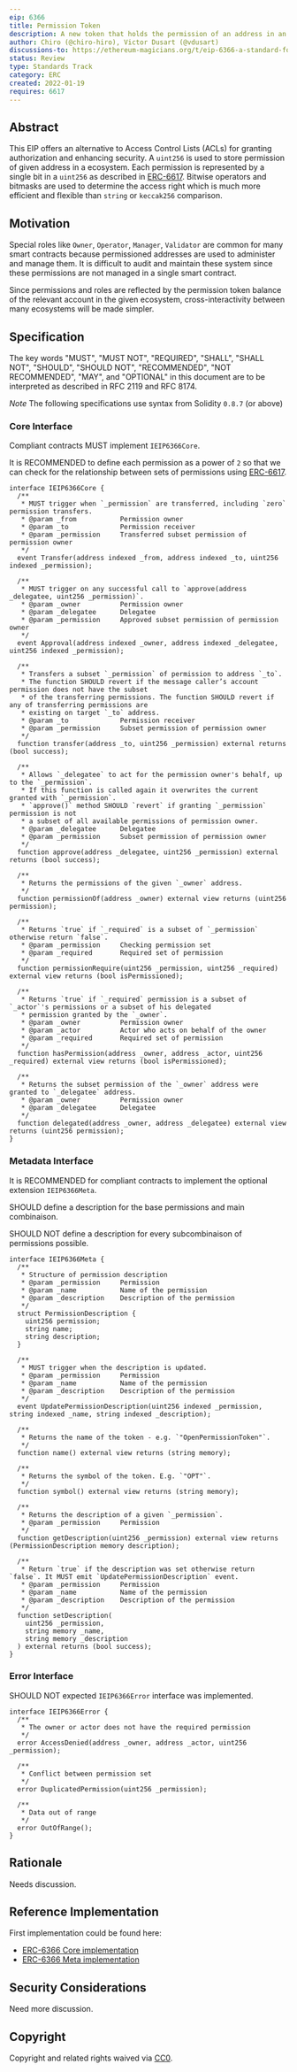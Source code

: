 ```yaml
---
eip: 6366
title: Permission Token
description: A new token that holds the permission of an address in an ecosystem
author: Chiro (@chiro-hiro), Victor Dusart (@vdusart)
discussions-to: https://ethereum-magicians.org/t/eip-6366-a-standard-for-permission-token/9105
status: Review
type: Standards Track
category: ERC
created: 2022-01-19
requires: 6617
---
```


## Abstract

This EIP offers an alternative to Access Control Lists (ACLs) for granting authorization and enhancing security. A `uint256` is used to store permission of given address in a ecosystem. Each permission is represented by a single bit in a `uint256` as described in [ERC-6617](./eip-6617.md). Bitwise operators and bitmasks are used to determine the access right which is much more efficient and flexible than `string` or `keccak256` comparison.

## Motivation

Special roles like `Owner`, `Operator`, `Manager`, `Validator` are common for many smart contracts because permissioned addresses are used to administer and manage them. It is difficult to audit and maintain these system since these permissions are not managed in a single smart contract.

Since permissions and roles are reflected by the permission token balance of the relevant account in the given ecosystem, cross-interactivity between many ecosystems will be made simpler.

## Specification

The key words "MUST", "MUST NOT", "REQUIRED", "SHALL", "SHALL NOT", "SHOULD", "SHOULD NOT", "RECOMMENDED", "NOT RECOMMENDED", "MAY", and "OPTIONAL" in this document are to be interpreted as described in RFC 2119 and RFC 8174.

_Note_ The following specifications use syntax from Solidity `0.8.7` (or above)

### Core Interface

Compliant contracts MUST implement `IEIP6366Core`.

It is RECOMMENDED to define each permission as a power of `2` so that we can check for the relationship between sets of permissions using [ERC-6617](./eip-6617.md).

```solidity
interface IEIP6366Core {
  /**
   * MUST trigger when `_permission` are transferred, including `zero` permission transfers.
   * @param _from           Permission owner
   * @param _to             Permission receiver
   * @param _permission     Transferred subset permission of permission owner
   */
  event Transfer(address indexed _from, address indexed _to, uint256 indexed _permission);

  /**
   * MUST trigger on any successful call to `approve(address _delegatee, uint256 _permission)`.
   * @param _owner          Permission owner
   * @param _delegatee      Delegatee
   * @param _permission     Approved subset permission of permission owner
   */
  event Approval(address indexed _owner, address indexed _delegatee, uint256 indexed _permission);

  /**
   * Transfers a subset `_permission` of permission to address `_to`.
   * The function SHOULD revert if the message caller’s account permission does not have the subset
   * of the transferring permissions. The function SHOULD revert if any of transferring permissions are
   * existing on target `_to` address.
   * @param _to             Permission receiver
   * @param _permission     Subset permission of permission owner
   */
  function transfer(address _to, uint256 _permission) external returns (bool success);

  /**
   * Allows `_delegatee` to act for the permission owner's behalf, up to the `_permission`.
   * If this function is called again it overwrites the current granted with `_permission`.
   * `approve()` method SHOULD `revert` if granting `_permission` permission is not
   * a subset of all available permissions of permission owner.
   * @param _delegatee      Delegatee
   * @param _permission     Subset permission of permission owner
   */
  function approve(address _delegatee, uint256 _permission) external returns (bool success);

  /**
   * Returns the permissions of the given `_owner` address.
   */
  function permissionOf(address _owner) external view returns (uint256 permission);

  /**
   * Returns `true` if `_required` is a subset of `_permission` otherwise return `false`.
   * @param _permission     Checking permission set
   * @param _required       Required set of permission
   */
  function permissionRequire(uint256 _permission, uint256 _required) external view returns (bool isPermissioned);

  /**
   * Returns `true` if `_required` permission is a subset of `_actor`'s permissions or a subset of his delegated
   * permission granted by the `_owner`.
   * @param _owner          Permission owner
   * @param _actor          Actor who acts on behalf of the owner
   * @param _required       Required set of permission
   */
  function hasPermission(address _owner, address _actor, uint256 _required) external view returns (bool isPermissioned);

  /**
   * Returns the subset permission of the `_owner` address were granted to `_delegatee` address.
   * @param _owner          Permission owner
   * @param _delegatee      Delegatee
   */
  function delegated(address _owner, address _delegatee) external view returns (uint256 permission);
}
```

### Metadata Interface

It is RECOMMENDED for compliant contracts to implement the optional extension `IEIP6366Meta`.

SHOULD define a description for the base permissions and main combinaison.

SHOULD NOT define a description for every subcombinaison of permissions possible.

```solidity
interface IEIP6366Meta {
  /**
   * Structure of permission description
   * @param _permission     Permission
   * @param _name           Name of the permission
   * @param _description    Description of the permission
   */
  struct PermissionDescription {
    uint256 permission;
    string name;
    string description;
  }

  /**
   * MUST trigger when the description is updated.
   * @param _permission     Permission
   * @param _name           Name of the permission
   * @param _description    Description of the permission
   */
  event UpdatePermissionDescription(uint256 indexed _permission, string indexed _name, string indexed _description);

  /**
   * Returns the name of the token - e.g. `"OpenPermissionToken"`.
   */
  function name() external view returns (string memory);

  /**
   * Returns the symbol of the token. E.g. `"OPT"`.
   */
  function symbol() external view returns (string memory);

  /**
   * Returns the description of a given `_permission`.
   * @param _permission     Permission
   */
  function getDescription(uint256 _permission) external view returns (PermissionDescription memory description);

  /**
   * Return `true` if the description was set otherwise return `false`. It MUST emit `UpdatePermissionDescription` event.
   * @param _permission     Permission
   * @param _name           Name of the permission
   * @param _description    Description of the permission
   */
  function setDescription(
    uint256 _permission,
    string memory _name,
    string memory _description
  ) external returns (bool success);
}
```

### Error Interface

SHOULD NOT expected `IEIP6366Error` interface was implemented.

```solidity
interface IEIP6366Error {
  /**
   * The owner or actor does not have the required permission
   */
  error AccessDenied(address _owner, address _actor, uint256 _permission);

  /**
   * Conflict between permission set
   */
  error DuplicatedPermission(uint256 _permission);

  /**
   * Data out of range
   */
  error OutOfRange();
}
```

## Rationale

Needs discussion.

## Reference Implementation

First implementation could be found here:

- [ERC-6366 Core implementation](../assets/eip-6366/contracts/EIP6366Core.sol)
- [ERC-6366 Meta implementation](../assets/eip-6366/contracts/EIP6366Meta.sol)

## Security Considerations

Need more discussion.

## Copyright

Copyright and related rights waived via [CC0](../LICENSE.md).
